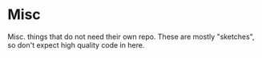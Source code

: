 
# Misc

Misc. things that do not need their own repo. These are mostly "sketches", so don't expect high quality code in here.
